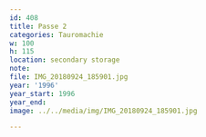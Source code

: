 ```yaml
---
id: 408
title: Passe 2
categories: Tauromachie
w: 100
h: 115
location: secondary storage
note:
file: IMG_20180924_185901.jpg
year: '1996'
year_start: 1996
year_end:
image: ../../media/img/IMG_20180924_185901.jpg

---
```

